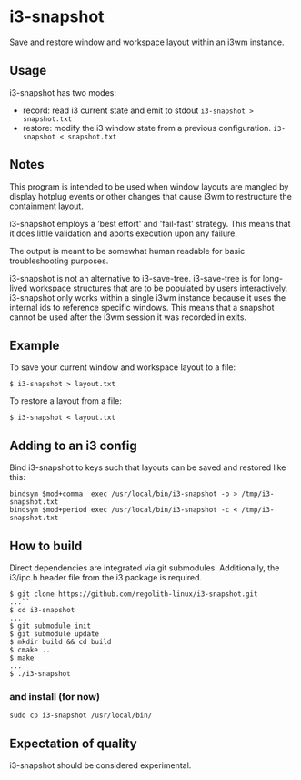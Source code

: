 # i3-snapshot
Save and restore window and workspace layout within an i3wm instance.

## Usage

i3-snapshot has two modes: 

* record: read i3 current state and emit to stdout
`i3-snapshot > snapshot.txt`
* restore: modify the i3 window state from a previous configuration.
`i3-snapshot < snapshot.txt`
  
## Notes

This program is intended to be used when window layouts are mangled by display hotplug events or other changes that cause i3wm to restructure the containment layout.

i3-snapshot employs a 'best effort' and 'fail-fast' strategy.  This means that it does little validation and aborts execution upon any failure.

The output is meant to be somewhat human readable for basic troubleshooting purposes.

i3-snapshot is not an alternative to i3-save-tree.  i3-save-tree is for long-lived workspace structures that are to be populated by users interactively.  i3-snapshot only works within a single i3wm instance because it uses the internal ids to reference specific windows.  This means that a snapshot cannot be used after the i3wm session it was recorded in exits. 

## Example

To save your current window and workspace layout to a file:
```
$ i3-snapshot > layout.txt
```

To restore a layout from a file:
```
$ i3-snapshot < layout.txt
```

## Adding to an i3 config

Bind i3-snapshot to keys such that layouts can be saved and restored like this:

```
bindsym $mod+comma  exec /usr/local/bin/i3-snapshot -o > /tmp/i3-snapshot.txt 
bindsym $mod+period exec /usr/local/bin/i3-snapshot -c < /tmp/i3-snapshot.txt 
```

## How to build

Direct dependencies are integrated via git submodules.  Additionally, the i3/ipc.h header file from the i3 package is required.

```
$ git clone https://github.com/regolith-linux/i3-snapshot.git
...``
$ cd i3-snapshot
...
$ git submodule init
$ git submodule update
$ mkdir build && cd build
$ cmake ..
$ make
...
$ ./i3-snapshot
```

### and install (for now)

```
sudo cp i3-snapshot /usr/local/bin/
```

## Expectation of quality

i3-snapshot should be considered experimental.